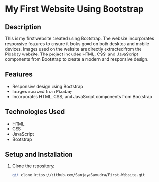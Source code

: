 # My First Website Using Bootstrap

## Description
This is my first website created using Bootstrap. The website incorporates responsive features to ensure it looks good on both desktop and mobile devices. Images used on the website are directly extracted from the Pixabay website. The project includes HTML, CSS, and JavaScript components from Bootstrap to create a modern and responsive design.

## Features
- Responsive design using Bootstrap
- Images sourced from Pixabay
- Incorporates HTML, CSS, and JavaScript components from Bootstrap

## Technologies Used
- HTML
- CSS
- JavaScript
- Bootstrap

## Setup and Installation
1. Clone the repository:
   ```bash
   git clone https://github.com/SanjayaSamudra/First-Website.git
